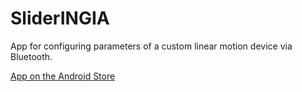# SliderINGIA
App for configuring parameters of a custom linear motion device via Bluetooth.

[App on the Android Store](https://play.google.com/store/apps/details?id=com.ingia.proyectos.slideringia&hl=en&gl=US)
